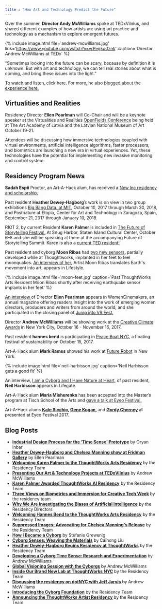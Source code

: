```yaml
---
title : "How Art and Technology Predict the Future"
---
```


<p>Over the summer, <strong>Director Andy McWilliams</strong> spoke at TEDxVilnius, and shared different examples of how artists are using art practice and technology as a mechanism to explore emergent futures.</p>

{% include image.html file='andrew-mcwilliams.jpg'
   link='https://www.youtube.com/watch?v=yrPegku0znk'
   caption='Director Andrew McWilliams at TEDx' %}

<p>&ldquo;Sometimes looking into the future can be scary, because by definition it is unknown. But with art and technology, we can tell real stories about what is coming, and bring these issues into the light.&rdquo;</p>

<!--excerpt-ends-->

<p><a href="https://www.youtube.com/watch?v=yrPegku0znk">To watch and listen, click here.</a> For more, he also <a href="/blog/presenting-our-work-tedx/">blogged about the experience here.</a></p>

<h2>Virtualities and Realities</h2>

<p>Residency Director <strong>Ellen Pearlman</strong> will Co-Chair and will be a keynote speaker at the Virtualities and Realities <a href="http://festival2017.rixc.org/open-fields-conference/">OpenFields Conference</a> being held at The Art Academy of Latvia and the Latvian National Museum of Art October 19-21.</p>

<p>Attendees will be discussing how immersive technologies coupled with virtual environments, artificial intelligence algorithms, faster processors, and biometrics are launching a new era in virtual experiences. Yet, these technologies have the potential for implementing new invasive monitoring and control system.</p>

<h2>Residency Program News</h2>

<p><strong>Sadah Espii</strong> Proctor, an Art-A-Hack alum, has received a <a href="http://nology-to-increase-audience-engagement-at-museums-2702677/?e=a624c4a98b">New Inc residency and scholarship.</a></p>

<p>Past resident <strong>Heather Dewey-Hagborg</strong>&rsquo;s work is on view in two group exhibitions <a href="https://mitmuseum.mit.edu/bigbangdata">Big Bang Data, at MIT,</a> October 10, 2017 through March 30, 2018, and Postnature at Etopia, Center for Art and Technology in Zaragoza, Spain, September 21, 2017 through January 10, 2018.</p>

<p>RIOT 2, by current Resident <strong>Karen Palmer</strong> is included in <a href="https://futureofstorytelling.org/">The Future of Storytelling Festival.</a> At Snug Harbor, Staten Island Cultural Center, October 6&ndash;8 and she will be speaking at there at the  accompanying Future of Storytelling Summit. Karen is also a <a href="https://blog.ted.com/meet-the-fall-2017-class-of-ted-residents/">current TED resident!</a></p>

<p>Past resident and cyborg <strong>Moon Ribas</strong> had <a href="https://www.facebook.com/cyborgfoundation/?hc_ref=ARSUtaMkSJ3">two new sensors</a>, partially developed while at Thoughtworks, implanted in her feet to feel moonquakes. <a href="http://www.straitstimes.com/lifestyle/arts/walking-earthquake-detector">An interview of her</a>, Artist Moon Ribas translates Earth&#39;s movement into art, appears in Lifestyle.</p>

{% include image.html file='moon-feet.jpg'
   caption='Past ThoughtWorks Arts Resident Moon Ribas shortly after receiving earthquake sensor implants in her feet' %}

<p><a href="https://issuu.com/women.cinemakersreview/docs/vol8/70">An interview </a>of Director <strong>Ellen Pearlman</strong> appears in WomenCinemakers, an annual magazine offering readers insight into the work of emerging women directors, producers and writers from around the world, and she participated in the closing panel of <a href="https://www.jumpintovrfest.com/">Jump into VR Fest. </a></p>

<p>Director <strong>Andrew McWilliams</strong> will be showing work at the <a href="http://www.humanimpactsinstitute.org/cca2017">Creative Climate Awards</a> in New York City, October 16 - November 16, 2017.</p>

<p>Past resident <strong>hannes bend</strong> is participating in <a href="https://www.eventbrite.com/e/floating-festival-for-sustainability-tickets-37367199299">Peace Boat NYC</a>, a floating festival of sustainability on October 15, 2017.</p>

<p>Art-A-Hack alum <strong>Mark Ramos</strong> showed his work at <a href="http://mailchi.mp/1e69639179d5/futurereboot">Future Robot</a> in New York.</p>

{% include image.html file='neil-harbisson.jpg'
   caption='Neil Harbisson gets a good fit' %}

<p>An interview, <a href="http://www.lifegate.com/people/news/neil-harbisson-cyborg-interview">I am a Cyborg and I Have Nature at Heart</a>, of past resident, <strong>Neil Harbisson</strong> appears in Lifegate.</p>

<p>Art-A-Hack alum <strong>Maria Mishurenko</strong> has been accepted into the Master&rsquo;s program at Tisch School of the Arts and <a href="https://vimeo.com/233011474">gave a talk at Eyeo Festival.</a></p>

<p>Art-A-Hack alums <strong><a href="https://vimeo.com/232544918">Kate Sicchio</a>, <a href="https://vimeo.com/232544884">Gene Kogan</a>, </strong>and <strong><a href="https://vimeo.com/233011470">Gordy Cherney</a> </strong>all presented at Eyeo Festival 2017.</p>

<h2>Blog Posts</h2>

<ul>
	<li><a href="/blog/industrial-design-time-sense-prototype/"><strong>Industrial Design Process for the &lsquo;Time Sense&rsquo; Prototype</strong></a> by Oryan Inbar</li>
	<li><a href="/blog/heather-chelsea-show-fridman/"><strong>Heather Dewey-Hagborg and Chelsea Manning show at Fridman Gallery</strong></a> by Ellen Pearlman</li>
	<li><a href="/blog/welcoming-karen-palmer/"><strong>Welcoming Karen Palmer to the ThoughtWorks Arts Residency</strong></a> by the Residency Team</li>
	<li><a href="/blog/presenting-our-work-tedx/"><strong>Presenting Our Art &amp; Technology Projects at TEDxVilnius</strong></a> by Andrew McWilliams</li>
	<li><a href="/blog/karen-palmer-ai-residency/"><strong>Karen Palmer Awarded ThoughtWorks AI Residency</strong></a> by the Residency Team</li>
	<li><a href="/blog/three-views-biometrics-immers"><strong>Three Views on Biometrics and Immersion for Creative Tech Week</strong></a> by the residency team</li>
	<li><a href="/blog/why-we-are-investigating-biases-artificial-intelligence/"><strong>Why We Are Investigating the Biases of Artificial Intelligence</strong></a> by the Residency Directors</li>
	<li><a href="/blog/welcoming-hannes-b"><strong>Welcoming Hannes Bend to the ThoughtWorks Arts Residency</strong></a> by the Residency Team</li>
	<li><a href="/blog/suppressed-images-picturing-chelsea-manning/"><strong>Suppressed Images: Advocating for Chelsea Manning&#39;s Release</strong></a> by the Residency Team</li>
	<li><a href="/blog/how-i-became-a-cyborg/"><strong>How I Became a Cyborg</strong></a> by Stefanie Grewenig</li>
	<li><a href="http://Cyborg Senses: Weaving the Materials"><strong>Cyborg Senses: Weaving the Materials</strong></a> by Caihong Liu</li>
	<li><a href="/blog/introducing-heather-dewey-hagborg/"><strong>Heather Dewey-Hagborg Begins Residency at ThoughtWorks</strong></a> by the Residency Team</li>
	<li><a href="/blog/team-gets-started-on-resear"><strong>Developing a Cyborg Time Sense: Research and Experimentation</strong></a> by Andrew McWilliams</li>
	<li><a href="/blog/visioning-session-with-the-cyborgs/"><strong>Global Visioning Session with the Cyborgs</strong></a> by Andrew McWilliams</li>
	<li><a href="/blog/inside-our-brand-new-hack-lab/"><strong>Inside Our Brand New Lab at ThoughtWorks NYC</strong></a> by the Residency Team</li>
	<li><a href="/blog/appearance-on-dotnyc/"><strong>Discussing the residency on dotNYC with Jeff Jarvis</strong></a> by Andrew McWilliams</li>
	<li><a href="/blog/introducing-cyborg-foundation/"><strong>Introducing the Cyborg Foundation</strong></a> by the Residency Team</li>
	<li><a href="/blog/announcing-the-program/"><strong>Announcing the ThoughtWorks Artist Residency</strong></a> by the Residency Team</li>
</ul>